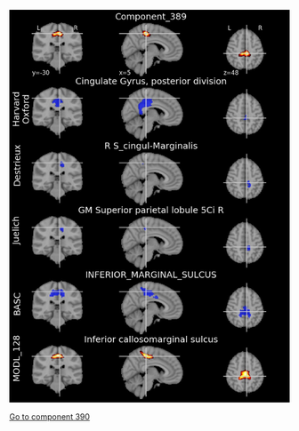 


![389](preliminary/389.jpg "Component 389")

[Go to component 390](https://parietal-inria.github.io/MODL_atlas/512/390 "Component 390")